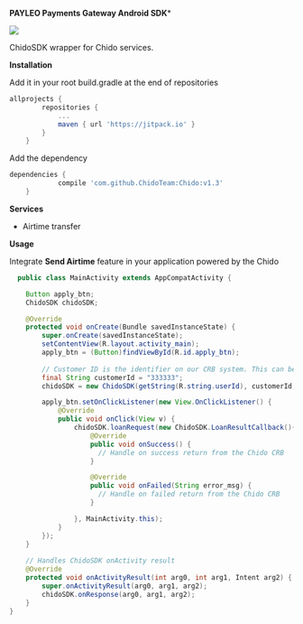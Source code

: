 **PAYLEO Payments Gateway Android SDK***

[![](https://jitpack.io/v/ChidoTeam/chido.svg)](https://jitpack.io/#ChidoTeam/chido)

ChidoSDK wrapper for Chido services.

**Installation**

Add it in your root build.gradle at the end of repositories
```gradle
allprojects {
		repositories {
			...
			maven { url 'https://jitpack.io' }
		}
	}
```
Add the dependency 

```gradle
dependencies {
	        compile 'com.github.ChidoTeam:Chido:v1.3'
	}
```

**Services**
- Airtime transfer


**Usage**

Integrate **Send Airtime** feature in your application powered by the Chido  
```java
  public class MainActivity extends AppCompatActivity {

    Button apply_btn;
    ChidoSDK chidoSDK;

    @Override
    protected void onCreate(Bundle savedInstanceState) {
        super.onCreate(savedInstanceState);
        setContentView(R.layout.activity_main);
        apply_btn = (Button)findViewById(R.id.apply_btn);
        
        // Customer ID is the identifier on our CRB system. This can be a phone number or unique ID
        final String customerId = "333333";
        chidoSDK = new ChidoSDK(getString(R.string.userId), customerId, getString(R.string.auth_key), getString(R.string.auth_secret));

        apply_btn.setOnClickListener(new View.OnClickListener() {
            @Override
            public void onClick(View v) {
                chidoSDK.loanRequest(new ChidoSDK.LoanResultCallback(){
                    @Override
                    public void onSuccess() {
                      // Handle on success return from the Chido CRB
                    }

                    @Override
                    public void onFailed(String error_msg) {
                      // Handle on failed return from the Chido CRB
                    }

                }, MainActivity.this);
            }
        });
    }
    
    // Handles ChidoSDK onActivity result
    @Override
    protected void onActivityResult(int arg0, int arg1, Intent arg2) {
        super.onActivityResult(arg0, arg1, arg2);
        chidoSDK.onResponse(arg0, arg1, arg2);
    }
}
```


